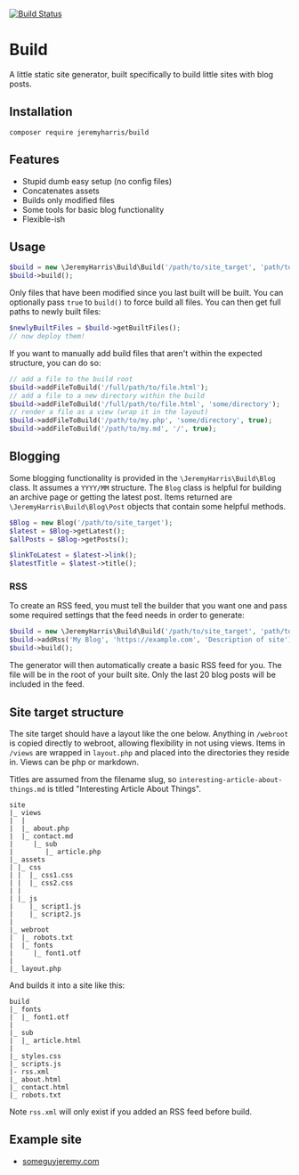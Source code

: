 [![Build
Status](https://travis-ci.org/jeremyharris/build.svg?branch=master)](https://travis-ci.org/jeremyharris/build)

# Build

A little static site generator, built specifically to build little sites with
blog posts.

## Installation

`composer require jeremyharris/build`

## Features

- Stupid dumb easy setup (no config files)
- Concatenates assets
- Builds only modified files
- Some tools for basic blog functionality
- Flexible-ish

## Usage

```php
$build = new \JeremyHarris\Build\Build('/path/to/site_target', 'path/to/build_target');
$build->build();
```

Only files that have been modified since you last built will be built. You can
optionally pass `true` to `build()` to force build all files. You can then get
full paths to newly built files:

```php
$newlyBuiltFiles = $build->getBuiltFiles();
// now deploy them!
```

If you want to manually add build files that aren't within the expected structure,
you can do so:

```php
// add a file to the build root
$build->addFileToBuild('/full/path/to/file.html');
// add a file to a new directory within the build
$build->addFileToBuild('/full/path/to/file.html', 'some/directory');
// render a file as a view (wrap it in the layout)
$build->addFileToBuild('/path/to/my.php', 'some/directory', true);
$build->addFileToBuild('/path/to/my.md', '/', true);
```

## Blogging

Some blogging functionality is provided in the `\JeremyHarris\Build\Blog` class.
It assumes a `YYYY/MM` structure. The `Blog` class is helpful for building an
archive page or getting the latest post. Items returned are `\JeremyHarris\Build\Blog\Post`
objects that contain some helpful methods.

```php
$Blog = new Blog('/path/to/site_target');
$latest = $Blog->getLatest();
$allPosts = $Blog->getPosts();

$linkToLatest = $latest->link();
$latestTitle = $latest->title();
```

### RSS

To create an RSS feed, you must tell the builder that you want one and pass
some required settings that the feed needs in order to generate:

```php
$build = new \JeremyHarris\Build\Build('/path/to/site_target', 'path/to/build_target');
$build->addRss('My Blog', 'https://example.com', 'Description of site');
$build->build();
```

The generator will then automatically create a basic RSS feed for you. The file
will be in the root of your built site. Only the last 20 blog posts will be
included in the feed.

## Site target structure

The site target should have a layout like the one below. Anything in `/webroot`
is copied directly to webroot, allowing flexibility in not using views. Items
in `/views` are wrapped in `layout.php` and placed into the directories they
reside in. Views can be php or markdown.

Titles are assumed from the filename slug, so `interesting-article-about-things.md`
is titled "Interesting Article About Things".

```
site
|_ views
|  |
|  |_ about.php
|  |_ contact.md
|     |_ sub
|        |_ article.php
|_ assets
| |_ css
| |  |_ css1.css
| |  |_ css2.css
| |
| |_ js
|    |_ script1.js
|    |_ script2.js
|
|_ webroot
|  |_ robots.txt
|  |_ fonts
|     |_ font1.otf
|
|_ layout.php
```

And builds it into a site like this:

```
build
|_ fonts
|  |_ font1.otf
|
|_ sub
|  |_ article.html
|
|_ styles.css
|_ scripts.js
|- rss.xml
|_ about.html
|_ contact.html
|_ robots.txt
```

Note `rss.xml` will only exist if you added an RSS feed before build.

## Example site

- [someguyjeremy.com](https://github.com/jeremyharris/someguyjeremy)